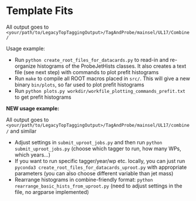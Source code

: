 # Template Fits

All output goes to `<your/path/to/LegacyTopTaggingOutput>/TagAndProbe/mainsel/UL17/Combine/`

Usage example:
- Run `python create_root_files_for_datacards.py` to read-in and re-organize histograms of the ProbeJetHists classes. It also creates a text file (see next step) with commands to plot prefit histograms
- Run `make` to compile all ROOT macros placed in `src/`. This will give a new binary `bin/plots`, so far used to plot prefit histograms
- Run `python plots.py workdir/workfile_plotting_commands_prefit.txt` to get prefit histograms


**NEW usage example:**

All output goes to `<your/path/to/LegacyTopTaggingOutput>/TagAndProbe/mainsel/UL17/combine/` and similar

- Adjust settings in `submit_uproot_jobs.py` and then run `python submit_uproot_jobs.py` (choose which tagger to run, how many WPs, which years...)
- If you want to run specific tagger/year/wp etc. locally, you can just run `pyconda3 create_root_files_for_datacards_uproot.py` with appropriate parameters (you can also choose different variable than jet mass)
- Rearrange histograms in combine-friendly format: `python rearrange_basic_hists_from_uproot.py` (need to adjust settings in the file, no argparse implemented)
